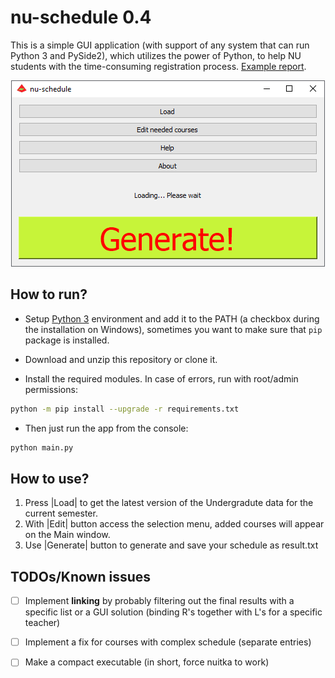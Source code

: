 # nu-schedule 0.4 #

This is a simple GUI application (with support of any system that can run Python 3 and PySide2), which utilizes the power of Python, to help NU students with the time-consuming registration process. [Example report](https://github.com/ac130kz/nu-schedule/blob/master/examples/result1532841466.735346.txt?raw=true).

<p align="center">
  <img src="https://github.com/ac130kz/nu-schedule/blob/master/res/mainscreen.png?raw=true" alt="GUI"/>
</p>

## How to run? ##

* Setup <a href="https://www.python.org/downloads/">Python 3</a> environment and add it to the PATH (a checkbox during the installation on Windows), sometimes you want to make sure that `pip` package is installed.

* Download and unzip this repository or clone it.

* Install the required modules. In case of errors, run with root/admin permissions:
```bash
python -m pip install --upgrade -r requirements.txt
```
* Then just run the app from the console:
```bash
python main.py
```

## How to use? ##

1. Press |Load| to get the latest version of the Undergradute data for the current semester.
2. With |Edit| button access the selection menu, added courses will appear on the Main window.
3. Use |Generate| button to generate and save your schedule as result<unixtimestamp>.txt

## TODOs/Known issues ##

- [ ] Implement __linking__ by probably filtering out the final results with a specific list or a GUI solution (binding R's together with L's for a specific teacher)

- [ ] Implement a fix for courses with complex schedule (separate entries)
	 
- [ ] Make a compact executable (in short, force nuitka to work)
